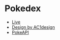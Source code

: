# Pokedex

- [Live](https://pokedexlib.netlify.app/)
- [Design by AC1design](https://dribbble.com/shots/15128634-Pokemon-Pokedex-Website-Redesign-Concept)
- [PokeAPI](https://pokeapi.co/)
